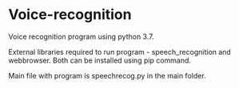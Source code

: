 # Voice-recognition
Voice recognition program using python 3.7.

External libraries required to run program - speech_recognition and webbrowser.
Both can be installed using pip command.

Main file with program is speechrecog.py in the main folder.
